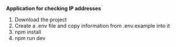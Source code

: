 **Application for checking IP addresses**
1) Download the project
2) Create a .env file and copy information from .env.example into it
3) npm install
4) npm run dev
